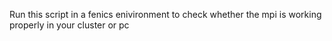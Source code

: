 Run this script in a fenics enivironment
to check whether the mpi is working properly in your cluster or pc
